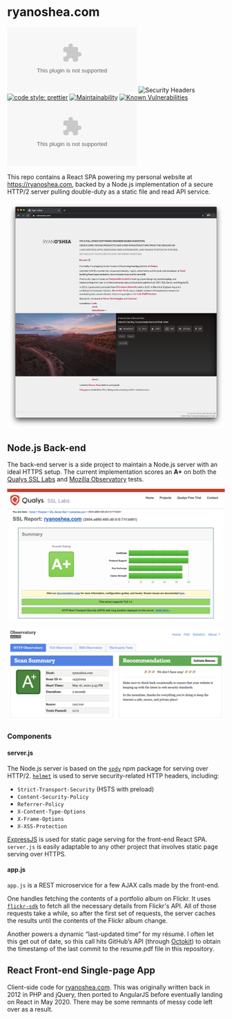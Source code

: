 # ryanoshea.com

![Mozilla HTTP Observatory Grade](https://img.shields.io/mozilla-observatory/grade/ryanoshea.com?label=mozilla%20observatory&publish)
![Security Headers](https://img.shields.io/security-headers?url=https%3A%2F%2Fryanoshea.com)
[![code style: prettier](https://img.shields.io/badge/code_style-prettier-ff69b4.svg?style=flat-square)](https://github.com/prettier/prettier)
[![Maintainability](https://api.codeclimate.com/v1/badges/d1faca4be5cf500366bb/maintainability)](https://codeclimate.com/github/ryanoshea/ryanoshea.com/maintainability)
[![Known Vulnerabilities](https://snyk.io/test/github/ryanoshea/ryanoshea.com/badge.svg?targetFile=backend/package.json)](https://snyk.io/test/github/ryanoshea/ryanoshea.com?targetFile=backend/package.json)
![GitHub](https://img.shields.io/github/license/ryanoshea/ryanoshea.com)


This repo contains a React SPA powering my personal website at <https://ryanoshea.com>, backed by a Node.js implementation of a secure HTTP/2 server pulling double-duty as a static file and read API service.

![ryanoshea.com](./docs/home.2020.05.16.png)

## Node.js Back-end

The back-end server is a side project to maintain a Node.js server with an ideal HTTPS setup. The current implementation scores an **A+** on both the [Qualys SSL Labs](https://www.ssllabs.com/ssltest/analyze.html?d=ryanoshea.com&s=2604%3aa880%3a400%3ad0%3a0%3a0%3a71f%3ab001&latest) and [Mozilla Observatory](https://observatory.mozilla.org/analyze/ryanoshea.com) tests.

![Qualys SSL Labs results](./docs/ssllabs.2020.05.16.png)

![Mozilla Observatory](./docs/mozilla.observatory.2020.05.16.png)

### Components

#### server.js

The Node.js server is based on the [`spdy`](https://www.npmjs.com/package/spdy) npm package for serving over HTTP/2. [`helmet`](https://www.npmjs.com/package/helmet) is used to serve security-related HTTP headers, including:

- `Strict-Transport-Security` (HSTS with preload)
- `Content-Security-Policy`
- `Referrer-Policy`
- `X-Content-Type-Options`
- `X-Frame-Options`
- `X-XSS-Protection`

[ExpressJS](https://expressjs.com/) is used for static page serving for the front-end React SPA. `server.js` is easily adaptable to any other project that involves static page serving over HTTPS.

#### app.js

`app.js` is a REST microservice for a few AJAX calls made by the front-end. 

One handles fetching the contents of a portfolio album on Flickr. It uses [`flickr-sdk`](https://github.com/flickr/flickr-sdk) to fetch all the necessary details from Flickr's API. All of those requests take a while, so after the first set of requests, the server caches the results until the contents of the Flickr album change.

Another powers a dynamic “last-updated time” for my résumé. I often let this get out of date, so this call hits GitHub’s API (through [Octokit](https://github.com/octokit/core.js)) to obtain the timestamp of the last commit to the resume.pdf file in this repository.

## React Front-end Single-page App

Client-side code for [ryanoshea.com](https://ryanoshea.com). This was originally written back in 2012 in PHP and jQuery, then ported to AngularJS before eventually landing on React in May 2020. There may be some remnants of messy code left over as a result.
